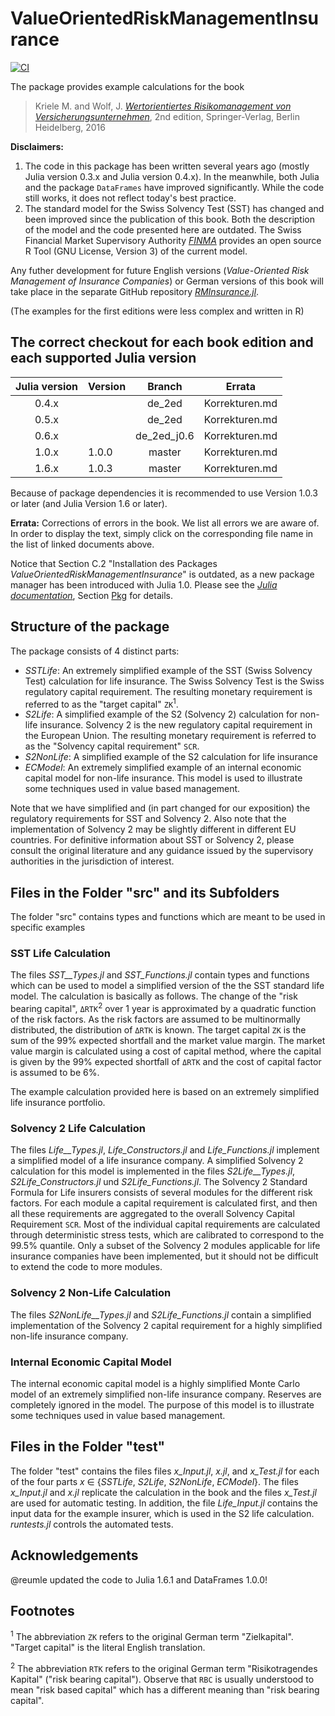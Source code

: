 # ValueOrientedRiskManagementInsurance

[![CI](https://github.com/mkriele/ValueOrientedRiskManagementInsurance.jl/workflows/CI/badge.svg)](https://github.com/mkriele/ValueOrientedRiskManagementInsurance.jl/actions)



The package provides example calculations for the  book

> Kriele M. and Wolf, J. [_Wertorientiertes Risikomanagement von  Versicherungsunternehmen_](http://www.springer.com/de/book/9783662502563), 2nd edition, Springer-Verlag, Berlin Heidelberg,  2016

**Disclaimers:**  
1) The code in this package has been written several years ago (mostly Julia version 0.3.x and Julia version 0.4.x).  In the meanwhile, both Julia and the package `DataFrames` have improved significantly. While the code still works, it does not reflect today's best practice.
2) The standard model for the Swiss Solvency Test (SST) has changed and  been improved since the publication of this book. Both the description of the model and the code presented here are outdated.  The Swiss Financial Market Supervisory Authority [_FINMA_](https://www.finma.ch/en/) provides an open source R Tool (GNU License, Version 3) of the current model.

Any futher development for future English versions (_Value-Oriented Risk Management of Insurance Companies_) or German versions of this book will take place in the separate GitHub repository [_RMInsurance.jl_](https://github.com/mkriele/RMInsurance.jl).  

(The examples for the first editions  were less complex and written in R)

## The correct checkout for each book edition and each supported Julia version

| Julia version   | Version | Branch       | Errata                | 
|:---------------:|:------- |:------------:|:---------------------:|
| 0.4.x           |         |  de_2ed      | Korrekturen.md        |
| 0.5.x           |         |  de_2ed      | Korrekturen.md        |
| 0.6.x           |         |  de_2ed_j0.6 | Korrekturen.md        |
| 1.0.x           |  1.0.0  |  master      | Korrekturen.md        |
| 1.6.x           |  1.0.3  |  master      | Korrekturen.md        |

Because of package dependencies it is recommended to use  Version 1.0.3 or later (and Julia Version 1.6 or later). 

**Errata:** Corrections of errors in the book.  We list all errors we are aware of. In order to display the text, simply click on the corresponding file name in the list of linked documents above.

Notice that Section C.2 "Installation des Packages _ValueOrientedRiskManagementInsurance_" is outdated, as a new package manager has been introduced with Julia 1.0.  Please see the [_Julia documentation_](https://docs.julialang.org/en/v1/), Section  [Pkg](https://docs.julialang.org/en/v1/stdlib/Pkg/) for details.

## Structure of the package

 The package consists of 4 distinct parts:

 - *SSTLife*: An extremely simplified example of the SST (Swiss Solvency Test) calculation for life insurance. The Swiss Solvency Test is the Swiss regulatory capital requirement.  The resulting monetary requirement is referred to as the "target capital" `ZK`<sup>1</sup>.
 - *S2Life*: A simplified example of the S2 (Solvency 2) calculation for non-life insurance. Solvency 2 is the new regulatory capital requirement in the European Union. The resulting monetary requirement is referred to as the "Solvency capital requirement" `SCR`.
 - *S2NonLife*: A simplified example of the S2 calculation for life insurance
 - *ECModel*: An extremely simplified example of an internal economic capital model for non-life insurance. This model is used to illustrate some techniques used in value based management.

Note that we have simplified and (in part changed for our exposition) the regulatory requirements for SST and Solvency 2. Also note that the implementation of Solvency 2 may be slightly different in different EU countries. For definitive information about SST or Solvency 2, please consult the original literature and any guidance issued by the supervisory authorities in the jurisdiction of interest.

## Files in the Folder "src" and its Subfolders

The folder "src" contains types and functions which are meant to be used in specific examples

### SST Life Calculation

The files *SST__Types.jl* and *SST_Functions.jl* contain types and functions which can be used to model a simplified version of the the SST standard life model. The calculation is basically as follows. The change of the "risk bearing capital", `ΔRTK`<sup>2</sup> over 1 year is approximated by a quadratic function of the risk factors. As the risk factors are assumed to be multinormally distributed, the distribution of `ΔRTK` is known.  The target capital `ZK` is the sum of the 99% expected shortfall and the market value margin.  The market value margin is calculated using a cost of capital method, where the capital is given by the 99% expected shortfall of `ΔRTK` and the cost of capital factor is assumed to be 6%.

 The example calculation provided here is based on an extremely simplified life insurance portfolio.

### Solvency 2 Life Calculation

The files *Life__Types.jl*, *Life_Constructors.jl* and *Life_Functions.jl* implement a simplified model of a life insurance company.  A simplified Solvency 2 calculation for this model is implemented in the files *S2Life__Types.jl*, *S2Life_Constructors.jl* und *S2Life_Functions.jl*. The Solvency 2 Standard Formula for Life insurers consists of several modules for the different risk factors. For each module a capital requirement is calculated first, and then all these requirements are aggregated to the overall Solvency Capital Requirement `SCR`. Most of the individual capital requirements are calculated through deterministic stress tests, which are calibrated to correspond to the 99.5% quantile.  Only a subset of the Solvency 2 modules applicable for life insurance companies have been implemented, but it should not be difficult to extend the code to more modules.


### Solvency 2 Non-Life Calculation

The files *S2NonLife__Types.jl* and *S2Life_Functions.jl* contain a simplified implementation of the Solvency 2 capital requirement for a highly simplified non-life insurance company.

### Internal Economic Capital Model

The internal economic capital model is a highly simplified Monte Carlo model of an extremely simplified non-life insurance company.  Reserves are completely ignored in the model. The purpose of this model is to illustrate some techniques used in value based management.

## Files in the Folder "test"

The folder "test" contains the files files *x_Input.jl*, *x.jl*, and *x_Test.jl* for each of the four parts *x* ∈ {*SSTLife*, *S2Life*, *S2NonLife*, *ECModel*}. The files *x_Input.jl* and *x.jl* replicate the calculation in the book and the files *x_Test.jl* are used for automatic testing.  In addition, the file *Life_Input.jl* contains the input data for the example insurer, which is used  in the S2 life calculation.  *runtests.jl* controls the automated tests.

## Acknowledgements

@reumle updated the code to Julia 1.6.1 and DataFrames 1.0.0!

## Footnotes

<sup>1</sup> The abbreviation `ZK` refers to the original German term "Zielkapital". "Target capital" is the literal English translation.

<sup>2</sup> The abbreviation `RTK` refers to the  original German term "Risikotragendes Kapital" ("risk bearing capital"). Observe that `RBC` is usually understood to mean "risk based capital" which has a different meaning than "risk bearing capital".  
